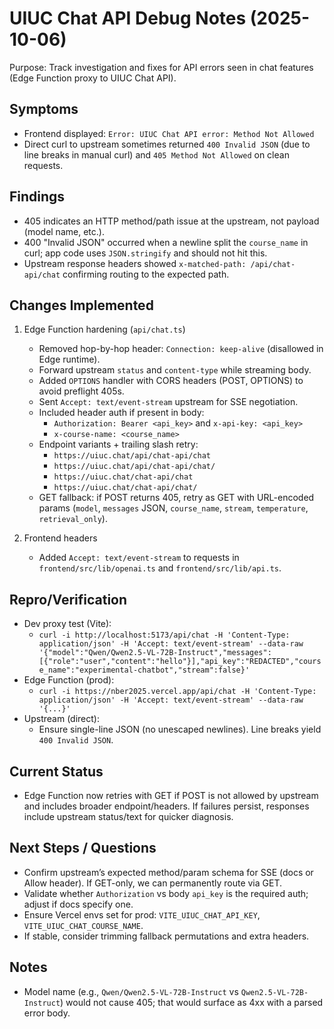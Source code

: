 # UIUC Chat API Debug Notes (2025-10-06)

Purpose: Track investigation and fixes for API errors seen in chat features (Edge Function proxy to UIUC Chat API).

## Symptoms
- Frontend displayed: `Error: UIUC Chat API error: Method Not Allowed`
- Direct curl to upstream sometimes returned `400 Invalid JSON` (due to line breaks in manual curl) and `405 Method Not Allowed` on clean requests.

## Findings
- 405 indicates an HTTP method/path issue at the upstream, not payload (model name, etc.).
- 400 "Invalid JSON" occurred when a newline split the `course_name` in curl; app code uses `JSON.stringify` and should not hit this.
- Upstream response headers showed `x-matched-path: /api/chat-api/chat` confirming routing to the expected path.

## Changes Implemented
1) Edge Function hardening (`api/chat.ts`)
   - Removed hop-by-hop header: `Connection: keep-alive` (disallowed in Edge runtime).
   - Forward upstream `status` and `content-type` while streaming body.
   - Added `OPTIONS` handler with CORS headers (POST, OPTIONS) to avoid preflight 405s.
   - Sent `Accept: text/event-stream` upstream for SSE negotiation.
   - Included header auth if present in body:
     - `Authorization: Bearer <api_key>` and `x-api-key: <api_key>`
     - `x-course-name: <course_name>`
   - Endpoint variants + trailing slash retry:
     - `https://uiuc.chat/api/chat-api/chat`
     - `https://uiuc.chat/api/chat-api/chat/`
     - `https://uiuc.chat/chat-api/chat`
     - `https://uiuc.chat/chat-api/chat/`
   - GET fallback: if POST returns 405, retry as GET with URL-encoded params (`model`, `messages` JSON, `course_name`, `stream`, `temperature`, `retrieval_only`).

2) Frontend headers
   - Added `Accept: text/event-stream` to requests in `frontend/src/lib/openai.ts` and `frontend/src/lib/api.ts`.

## Repro/Verification
- Dev proxy test (Vite):
  - `curl -i http://localhost:5173/api/chat -H 'Content-Type: application/json' -H 'Accept: text/event-stream' --data-raw '{"model":"Qwen/Qwen2.5-VL-72B-Instruct","messages":[{"role":"user","content":"hello"}],"api_key":"REDACTED","course_name":"experimental-chatbot","stream":false}'`
- Edge Function (prod):
  - `curl -i https://nber2025.vercel.app/api/chat -H 'Content-Type: application/json' -H 'Accept: text/event-stream' --data-raw '{...}'`
- Upstream (direct):
  - Ensure single-line JSON (no unescaped newlines). Line breaks yield `400 Invalid JSON`.

## Current Status
- Edge Function now retries with GET if POST is not allowed by upstream and includes broader endpoint/headers. If failures persist, responses include upstream status/text for quicker diagnosis.

## Next Steps / Questions
- Confirm upstream’s expected method/param schema for SSE (docs or Allow header). If GET-only, we can permanently route via GET.
- Validate whether `Authorization` vs body `api_key` is the required auth; adjust if docs specify one.
- Ensure Vercel envs set for prod: `VITE_UIUC_CHAT_API_KEY`, `VITE_UIUC_CHAT_COURSE_NAME`.
- If stable, consider trimming fallback permutations and extra headers.

## Notes
- Model name (e.g., `Qwen/Qwen2.5-VL-72B-Instruct` vs `Qwen2.5-VL-72B-Instruct`) would not cause 405; that would surface as 4xx with a parsed error body.

